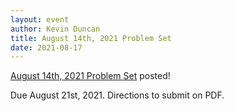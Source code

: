 ```yaml
---
layout: event
author: Kevin Duncan
title: August 14th, 2021 Problem Set
date: 2021-08-17
---
```


[August 14th, 2021 Problem Set](../problem-sets/Weekly_Problem_Set_Aug_14_2021.pdf) posted!

Due August 21st, 2021. Directions to submit on PDF.
